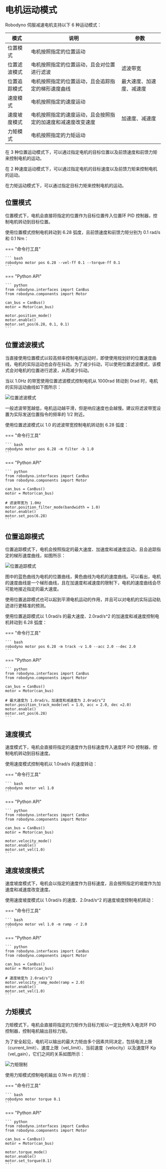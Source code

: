 # 电机运动模式

Robodyno 伺服减速电机支持以下 6 种运动模式：

| 模式 | 说明 | 参数 |
| ---- | ---- | ---- |
| 位置模式 | 电机按照指定的位置运动 | |
| 位置滤波模式 | 电机按照指定的位置运动，且会对位置进行滤波 | 滤波带宽 |
| 位置追踪模式 | 电机按照指定的位置运动，且会追踪指定的梯形速度曲线 | 最大速度、加速度、减速度 |
| 速度模式 | 电机按照指定的速度运动 | |
| 速度坡度模式 | 电机按照指定的速度运动，且会按照指定的加速度和减速度改变速度 | 加速度、减速度 |
| 力矩模式 | 电机按照指定的力矩运动 | |

在 3 种位置运动模式下，可以通过指定电机的目标位置以及前馈速度和前馈力矩来控制电机的运动。

在 2 种速度运动模式下，可以通过指定电机的目标速度以及前馈力矩来控制电机的运动。

在力矩运动模式下，可以通过指定目标力矩来控制电机的运动。

## 位置模式

位置模式下，电机会直接将指定的位置作为目标位置传入位置环 PID 控制器，控制电机转动到目标位置。

使用位置模式控制电机转动到 6.28 弧度，且前馈速度和前馈力矩分别为 0.1 rad/s 和 0.1 Nm：

=== "命令行工具"

    ``` bash
    robodyno motor pos 6.28 --vel-ff 0.1 --torque-ff 0.1
    ```
=== "Python API"

    ``` python
    from robodyno.interfaces import CanBus
    from robodyno.components import Motor

    can_bus = CanBus()
    motor = Motor(can_bus)

    motor.position_mode()
    motor.enable()
    motor.set_pos(6.28, 0.1, 0.1)
    ```

## 位置滤波模式

当直接使用位置模式以较高频率控制电机运动时，即使使用规划好的位置速度曲线，电机的实际运动也会存在抖动。为了减少抖动，可以使用位置滤波模式，该模式会对电机的位置进行滤波，从而减少抖动。

当以 1.0Hz 的带宽使用位置滤波模式控制电机从 1000rad 转动到 0rad 时，电机的实际运动曲线如下图所示：

![位置滤波模式](../../assets/position-filter-mode.png)

一般滤波带宽越低，电机运动越平滑，但是响应速度也会越慢。建议将滤波带宽设置为实际发送位置指令的频率的 1/2 附近。

使用位置滤波模式以 1.0 的滤波带宽控制电机转动到 6.28 弧度：

=== "命令行工具"

    ``` bash
    robodyno motor pos 6.28 -m filter -b 1.0
    ```

=== "Python API"

    ``` python
    from robodyno.interfaces import CanBus
    from robodyno.components import Motor

    can_bus = CanBus()
    motor = Motor(can_bus)

    # 滤波带宽为 1.0Hz
    motor.position_filter_mode(bandwidth = 1.0)
    motor.enable()
    motor.set_pos(6.28)
    ```

## 位置追踪模式

位置追踪模式下，电机会按照指定的最大速度、加速度和减速度运动，且会追踪指定的梯形速度曲线，如图所示：

![位置追踪模式](../../assets/position-track-mode.png)

图中的蓝色曲线为电机的位置曲线，黄色曲线为电机的速度曲线。可以看出，电机的速度曲线是一个梯形曲线，且在加速度和减速度的限制下，电机的速度曲线会尽可能地接近指定的最大速度。

使用位置追踪模式也可以起到平滑电机运动的作用，并且可以对电机的实际运动轨迹进行更精准的预测。

使用位置追踪模式以 1.0rad/s 的最大速度、2.0rad/s^2 的加速度和减速度控制电机转动到 6.28 弧度：

=== "命令行工具"

    ``` bash
    robodyno motor pos 6.28 -m track -v 1.0 --acc 2.0 --dec 2.0
    ```

=== "Python API"

    ``` python
    from robodyno.interfaces import CanBus
    from robodyno.components import Motor

    can_bus = CanBus()
    motor = Motor(can_bus)

    # 最大速度为 1.0rad/s，加速度和减速度为 2.0rad/s^2
    motor.position_track_mode(vel = 1.0, acc = 2.0, dec =2.0)
    motor.enable()
    motor.set_pos(6.28)
    ```

## 速度模式

速度模式下，电机会直接将指定的速度作为目标速度传入速度环 PID 控制器，控制电机转动到目标速度。

使用速度模式控制电机以 1.0rad/s 的速度转动：

=== "命令行工具"

    ``` bash
    robodyno motor vel 1.0
    ```
=== "Python API"

    ``` python
    from robodyno.interfaces import CanBus
    from robodyno.components import Motor

    can_bus = CanBus()
    motor = Motor(can_bus)

    motor.velocity_mode()
    motor.enable()
    motor.set_vel(1.0)
    ```

## 速度坡度模式

速度坡度模式下，电机会以指定的速度作为目标速度，且会按照指定的坡度作为加速度和减速度改变速度。

使用速度坡度模式以 1.0rad/s 的速度、2.0rad/s^2 的速度坡度控制电机转动：

=== "命令行工具"

    ``` bash
    robodyno motor vel 1.0 -m ramp -r 2.0
    ```

=== "Python API"

    ``` python
    from robodyno.interfaces import CanBus
    from robodyno.components import Motor

    can_bus = CanBus()
    motor = Motor(can_bus)

    # 速度坡度为 2.0rad/s^2
    motor.velocity_ramp_mode(ramp = 2.0)
    motor.enable()
    motor.set_vel(1.0)
    ```

## 力矩模式

力矩模式下，电机会直接将指定的力矩作为目标力矩以一定比例传入电流环 PID 控制器，控制电机输出目标力矩。

为了安全起见，电机可以输出的最大力矩由多个因素共同决定，包括电流上限（current_limit）、速度上限（vel_limit）、当前速度（velocity）以及速度环 Kp （vel_gain），它们之间的关系如图所示：

![力矩限制](../../assets/torque-limit.png)

使用力矩模式控制电机输出 0.1N·m 的力矩：

=== "命令行工具"

    ``` bash
    robodyno motor torque 0.1
    ```
=== "Python API"

    ``` python
    from robodyno.interfaces import CanBus
    from robodyno.components import Motor

    can_bus = CanBus()
    motor = Motor(can_bus)

    motor.torque_mode()
    motor.enable()
    motor.set_torque(0.1)
    ```
